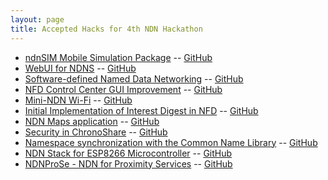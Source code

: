 ```yaml
---
layout: page
title: Accepted Hacks for 4th NDN Hackathon
---
```



- [ndnSIM Mobile Simulation Package](assets/ndnSIM-mobile-package.docx)
  -- [GitHub](https://github.com/4th-ndn-hackathon/ndnSIM-Mobile-Simulation-Package)
- [WebUI for NDNS](assets/hackthon-proposal-NDNS.pdf)
  -- [GitHub](https://github.com/4th-ndn-hackathon/WebUI-for-NDNS)
- [Software-defined Named Data Networking](assets/sdndn-ndn-hackathon.docx)
  -- [GitHub](https://github.com/4th-ndn-hackathon/Software-defined-Named-Data-Networking)
- [NFD Control Center GUI Improvement](assets/webui.pdf)
  -- [GitHub](https://github.com/4th-ndn-hackathon/NFD-Control-Center-GUI-Improvement)
- [Mini-NDN Wi-Fi](assets/mini-ndn-wifi.pdf)
  -- [GitHub](https://github.com/4th-ndn-hackathon/Mini-NDN-Wi-Fi)
- [Initial Implementation of Interest Digest in NFD](assets/digest.pdf)
  -- [GitHub](https://github.com/4th-ndn-hackathon/Initial-Implementation-of-Interest-Digest-in-NFD)
- [NDN Maps application](assets/NDN_Maps_project_proposal.pdf)
  -- [GitHub](https://github.com/4th-ndn-hackathon/NDN-Maps-application)
- [Security in ChronoShare](assets/Security_in_ChronoShare.pdf)
  -- [GitHub](https://github.com/4th-ndn-hackathon/Security-in-ChronoShare)
- [Namespace synchronization with the Common Name Library](assets/namespace-sync.docx)
  -- [GitHub](https://github.com/4th-ndn-hackathon/Namespace-synchronization-with-the-Common-Name-Library)
- [NDN Stack for ESP8266 Microcontroller](assets/esp8266.pdf)
  -- [GitHub](https://github.com/4th-ndn-hackathon/NDN-Stack-for-ESP8266-Microcontroller)
- [NDNProSe - NDN for Proximity Services](assets/ndnprose.pdf)
  -- [GitHub](https://github.com/4th-ndn-hackathon/NDNProSe-NDN-for-Proximity-Services)


